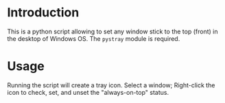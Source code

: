 # Introduction
This is a python script allowing to set any window stick to the top (front) in the desktop of Windows OS. The `pystray` module is required.

# Usage
Running the script will create a tray icon.  Select a window; Right-click the icon to check, set, and unset the "always-on-top" status.
